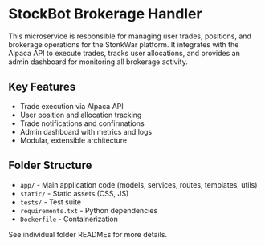 # StockBot Brokerage Handler

This microservice is responsible for managing user trades, positions, and brokerage operations for the StonkWar platform. It integrates with the Alpaca API to execute trades, tracks user allocations, and provides an admin dashboard for monitoring all brokerage activity.

## Key Features
- Trade execution via Alpaca API
- User position and allocation tracking
- Trade notifications and confirmations
- Admin dashboard with metrics and logs
- Modular, extensible architecture

## Folder Structure
- `app/` - Main application code (models, services, routes, templates, utils)
- `static/` - Static assets (CSS, JS)
- `tests/` - Test suite
- `requirements.txt` - Python dependencies
- `Dockerfile` - Containerization

See individual folder READMEs for more details. 
